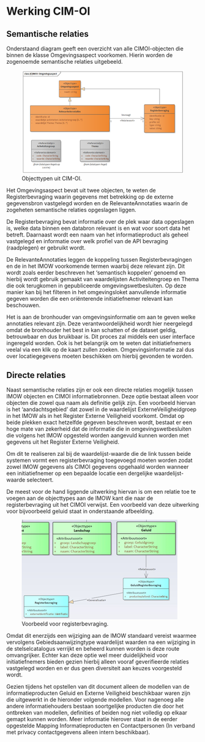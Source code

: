 # Werking CIM-OI

## Semantische relaties

Onderstaand diagram geeft een overzicht van alle CIMOI-objecten die binnen de klasse Omgevingsaspect voorkomen. Hierin worden de zogenoemde semantische relaties uitgebeeld.

<figure id="fig-CIM-OI-objecttypen">
    <img src="media/CIM-OI-objecttypen.png" alt="">
    <figcaption>Objecttypen uit CIM-OI.</figcaption>
</figure>

Het Omgevingsaspect bevat uit twee objecten, te weten de Registerbevraging waarin gegevens met betrekking op de externe gegevensbron vastgelegd worden en de RelevanteAnnotaties waarin de zogeheten semantische relaties opgeslagen liggen. 

De Registerbevraging bevat informatie over de plek waar data opgeslagen is, welke data binnen een databron relevant is en wat voor soort data het betreft. Daarnaast wordt een naam van het informatieproduct als geheel vastgelegd en informatie over welk profiel van de API bevraging (raadplegen) er gebruikt wordt. 

De RelevanteAnnotaties leggen de koppeling tussen Registerbevragingen en de in het IMOW voorkomende termen waarbij deze relevant zijn. Dit wordt zoals eerder beschreven het ‘semantisch koppelen’ genoemd en hierbij wordt gebruik gemaakt van waardelijsten Activiteitengroep en Thema die ook terugkomen in gepubliceerde omgevingswetbesluiten. Op deze manier kan bij het filteren in het omgevingsloket aanvullende informatie gegeven worden die een oriënterende initiatiefnemer relevant kan beschouwen. 

Het is aan de bronhouder van omgevingsinformatie om aan te geven welke annotaties relevant zijn. Deze verantwoordelijkheid wordt hier neergelegd omdat de bronhouder het best in kan schatten of de dataset geldig, betrouwbaar en dus bruikbaar is. Dit proces zal middels een user interface ingeregeld worden. Ook is het belangrijk om te weten dat initiatiefnemers veelal via een klik op de kaart zullen zoeken. Omgevingsinformatie zal dus over locatiegegevens moeten beschikken om hierbij gevonden te worden.

## Directe relaties

Naast semantische relaties zijn er ook een directe relaties mogelijk tussen IMOW objecten en CIMOI informatiebronnen. Deze optie bestaat alleen voor objecten die zowel qua naam als definitie gelijk zijn. Een voorbeeld hiervan is het ‘aandachtsgebied’ dat zowel in de waardelijst ExterneVeiligheidgroep in het IMOW als in het Register Externe Veiligheid voorkomt. Omdat op beide plekken exact hetzelfde gegeven beschreven wordt, bestaat er een hoge mate van zekerheid dat de informatie die in omgevingswetbesluiten die volgens het IMOW opgesteld worden aangevuld kunnen worden met gegevens uit het Register Externe Veiligheid.

Om dit te realiseren zal bij de waardelijst-waarde die de link tussen beide systemen vormt een registerbevraging toegevoegd moeten worden zodat zowel IMOW gegevens als CIMOI gegevens opgehaald worden wanneer een initiatiefnemer op een bepaalde locatie een dergelijke waardelijst-waarde selecteert. 

De meest voor de hand liggende uitwerking hiervan is om een relatie toe te voegen aan de objecttypes aan de IMOW kant die naar de registerbevraging uit het CIMOI verwijst. Een voorbeeld van deze uitwerking voor bijvoorbeeld geluid staat in onderstaande afbeelding. 

<figure id="fig-CIM-OI-relaties">
    <img src="media/CIM-OI-relaties.png" alt="">
    <figcaption>Voorbeeld voor registerbevraging.</figcaption>
</figure>


Omdat dit enerzijds een wijziging aan de IMOW standaard vereist waarmee vervolgens Gebiedsaanwijzingtype waardelijst waarden na een wijziging in de stelselcatalogus verrijkt en beheerd kunnen worden is deze route omvangrijker. Echter kan deze optie wel meer duidelijkheid voor initiatiefnemers bieden gezien hierbij alleen vooraf geverifieerde relaties vastgelegd worden en er dus geen diversiteit aan keuzes voorgesteld wordt. 

Gezien tijdens het opstellen van dit document alleen de modellen van de informatieproducten Geluid en Externe Veiligheid beschikbaar waren zijn die uitgewerkt in de hieronder volgende modellen. Voor nagenoeg alle andere informatiehouders bestaan soortgelijke producten die door het ontbreken van modellen, definities of beiden nog niet volledig op elkaar gemapt kunnen worden. Meer informatie hierover staat in de eerder opgestelde Mapping Informatieproducten en Contactpersonen (In verband met privacy contactgegevens alleen intern beschikbaar). 
